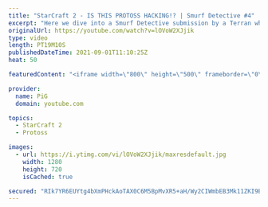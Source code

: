 ```yaml
---
title: "StarCraft 2 - IS THIS PROTOSS HACKING!? | Smurf Detective #4"
excerpt: "Here we dive into a Smurf Detective submission by a Terran who wonders whether his opponent is either a Starcraft smurf, hacker or both. What do you think?  🔥New Community Submission Series: SMURF DETECTIVE! So you think you have faced a Smurf. Send in your replay to RateMyStarCraft@gmail.com with your"
originalUrl: https://youtube.com/watch?v=lOVoW2XJjik
type: video
length: PT19M10S
publishedDateTime: 2021-09-01T11:10:25Z
heat: 50

featuredContent: "<iframe width=\"800\" height=\"500\" frameborder=\"0\" src=\"https://www.youtube.com/embed/lOVoW2XJjik\" allow=\"accelerometer; autoplay; encrypted-media; gyroscope; picture-in-picture\" allowfullscreen></iframe>"

provider:
  name: PiG
  domain: youtube.com

topics:
  - StarCraft 2
  - Protoss

images:
  - url: https://i.ytimg.com/vi/lOVoW2XJjik/maxresdefault.jpg
    width: 1280
    height: 720
    isCached: true

secured: "RIk7YR6EUYtg4bXmPHckAoTAX0C6M5BpMvXR5+aH/Wy2CIWmbEB3Mk11ZKI9BvN11U5hhL1YA7bAgcJ+/6FipBzx8ePEZPpLPMbSzu5tSVPRTcks9FsMe3JJs92YlOod59Zs/6OnpnrCW5nEbHaVZvDYFGm8iT5/KUIPDiqSfx7uFDcyqdM9AIqGW/IMDsHrneJMbMDM8XgrP9r2qWkE3pAHmesTCYQjs7dVapKCOSFUq/Qk5peQkiiWB6YX4bhTVpW0UF7GHw+4qWUMA/7DjJChB9GLnDRPigRNFofTMxvYP60HQXWi9pxkPexSvK0RmWWrOmOyb4iFd4FHaVSwkP1D+IduYYPCZfzrd6fwn772bqtF/n1xX86CGXzHvUOnn3V0Dy6YYP4AqOJte3cxnKw91tOqbP1Pu4VheVdIbjA=;y1U8NsI81JLTWGDvi9FC0g=="
---
```


